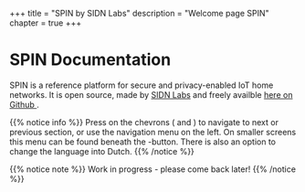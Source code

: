 +++
title = "SPIN by SIDN Labs"
description = "Welcome page SPIN"
chapter = true
+++

# SPIN Documentation
SPIN is a reference platform for secure and privacy-enabled IoT home networks. It is open source, made by [SIDN Labs](https://www.sidnlabs.nl/index?language_id=2 "Visit our website") and freely availble [here on Github <i class='fa fa-github'></i>](https://github.com/sidn/spin). 

{{% notice info %}}
Press on the chevrons (<i class='fa fa-chevron-left'></i> and
<i class='fa fa-chevron-right'></i>) to navigate to next or previous section, or use the
navigation menu on the left. On smaller screens this menu can be found beneath the
<i class='fa fa-bars'></i>-button. There is also an option to change the language into Dutch.
{{% /notice %}}

{{% notice note %}}
Work in progress - please come back later!
{{% /notice %}}